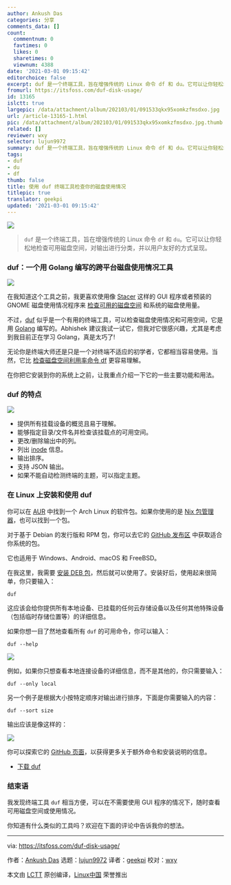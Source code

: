 ```yaml
---
author: Ankush Das
categories: 分享
comments_data: []
count:
  commentnum: 0
  favtimes: 0
  likes: 0
  sharetimes: 0
  viewnum: 4388
date: '2021-03-01 09:15:42'
editorchoice: false
excerpt: duf 是一个终端工具，旨在增强传统的 Linux 命令 df 和 du。它可以让你轻松地检查可用磁盘空间，对输出进行分类，并以用户友好的方式呈现。
fromurl: https://itsfoss.com/duf-disk-usage/
id: 13165
islctt: true
largepic: /data/attachment/album/202103/01/091533qkx95xomkzfmsdxo.jpg
url: /article-13165-1.html
pic: /data/attachment/album/202103/01/091533qkx95xomkzfmsdxo.jpg.thumb.jpg
related: []
reviewer: wxy
selector: lujun9972
summary: duf 是一个终端工具，旨在增强传统的 Linux 命令 df 和 du。它可以让你轻松地检查可用磁盘空间，对输出进行分类，并以用户友好的方式呈现。
tags:
- duf
- du
- df
thumb: false
title: 使用 duf 终端工具检查你的磁盘使用情况
titlepic: true
translator: geekpi
updated: '2021-03-01 09:15:42'
---
```


![](/data/attachment/album/202103/01/091533qkx95xomkzfmsdxo.jpg)



> 
> `duf` 是一个终端工具，旨在增强传统的 Linux 命令 `df` 和 `du`。它可以让你轻松地检查可用磁盘空间，对输出进行分类，并以用户友好的方式呈现。
> 
> 
> 


### duf：一个用 Golang 编写的跨平台磁盘使用情况工具


![](/data/attachment/album/202103/01/091542sgmflzc4fh4gzcrf.jpg)


在我知道这个工具之前，我更喜欢使用像 [Stacer](https://itsfoss.com/optimize-ubuntu-stacer/) 这样的 GUI 程序或者预装的 GNOME 磁盘使用情况程序来 [检查可用的磁盘空间](https://itsfoss.com/check-free-disk-space-linux/) 和系统的磁盘使用量。


不过，[duf](https://github.com/muesli/duf) 似乎是一个有用的终端工具，可以检查磁盘使用情况和可用空间，它是用 [Golang](https://golang.org/) 编写的。Abhishek 建议我试一试它，但我对它很感兴趣，尤其是考虑到我目前正在学习 Golang，真是太巧了!


无论你是终端大师还是只是一个对终端不适应的初学者，它都相当容易使用。当然，它比 [检查磁盘空间利用率命令 df](https://linuxhandbook.com/df-command/) 更容易理解。


在你把它安装到你的系统上之前，让我重点介绍一下它的一些主要功能和用法。


### duf 的特点


![](/data/attachment/album/202103/01/091543hd8ahk461m7ehk1m.jpg)


* 提供所有挂载设备的概览且易于理解。
* 能够指定目录/文件名并检查该挂载点的可用空间。
* 更改/删除输出中的列。
* 列出 [inode](https://linuxhandbook.com/inode-linux/) 信息。
* 输出排序。
* 支持 JSON 输出。
* 如果不能自动检测终端的主题，可以指定主题。


### 在 Linux 上安装和使用 duf


你可以在 [AUR](https://itsfoss.com/aur-arch-linux/) 中找到一个 Arch Linux 的软件包。如果你使用的是 [Nix 包管理器](https://github.com/NixOS/nixpkgs)，也可以找到一个包。


对于基于 Debian 的发行版和 RPM 包，你可以去它的 [GitHub 发布区](https://github.com/muesli/duf/releases) 中获取适合你系统的包。


它也适用于 Windows、Android、macOS 和 FreeBSD。


在我这里，我需要 [安装 DEB 包](https://itsfoss.com/install-deb-files-ubuntu/)，然后就可以使用了。安装好后，使用起来很简单，你只要输入：



```
duf

```

这应该会给你提供所有本地设备、已挂载的任何云存储设备以及任何其他特殊设备（包括临时存储位置等）的详细信息。


如果你想一目了然地查看所有 `duf` 的可用命令，你可以输入：



```
duf --help

```

![](/data/attachment/album/202103/01/091543tou8h66uzhqj6s6u.jpg)


例如，如果你只想查看本地连接设备的详细信息，而不是其他的，你只需要输入：



```
duf --only local

```

另一个例子是根据大小按特定顺序对输出进行排序，下面是你需要输入的内容：



```
duf --sort size

```

输出应该是像这样的：


![](/data/attachment/album/202103/01/091544d46wffdg1g40fv06.jpg)


你可以探索它的 [GitHub 页面](https://github.com/muesli/duf)，以获得更多关于额外命令和安装说明的信息。


* [下载 duf](https://github.com/muesli/duf)


### 结束语


我发现终端工具 `duf` 相当方便，可以在不需要使用 GUI 程序的情况下，随时查看可用磁盘空间或使用情况。


你知道有什么类似的工具吗？欢迎在下面的评论中告诉我你的想法。




---


via: <https://itsfoss.com/duf-disk-usage/>


作者：[Ankush Das](https://itsfoss.com/author/ankush/) 选题：[lujun9972](https://github.com/lujun9972) 译者：[geekpi](https://github.com/geekpi) 校对：[wxy](https://github.com/wxy)


本文由 [LCTT](https://github.com/LCTT/TranslateProject) 原创编译，[Linux中国](https://linux.cn/) 荣誉推出